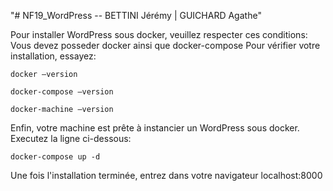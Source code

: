 "# NF19_WordPress -- BETTINI Jérémy | GUICHARD Agathe" 

Pour installer WordPress sous docker, veuillez respecter ces conditions:
	Vous devez posseder docker ainsi que docker-compose
		Pour vérifier votre installation, essayez:

	docker –version

	docker-compose –version

	docker-machine –version

Enfin, votre machine est prête à instancier un WordPress sous docker. Executez la ligne ci-dessous:

	docker-compose up -d

Une fois l'installation terminée, entrez dans votre navigateur 
	localhost:8000 
